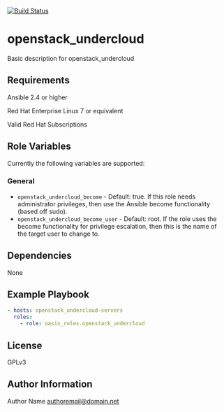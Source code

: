 [![Build Status](https://travis-ci.com/oasis-roles/openstack_undercloud.svg?branch=master)](https://travis-ci.com/oasis-roles/openstack_undercloud)

openstack_undercloud
===========

Basic description for openstack_undercloud

Requirements
------------

Ansible 2.4 or higher

Red Hat Enterprise Linux 7 or equivalent

Valid Red Hat Subscriptions

Role Variables
--------------

Currently the following variables are supported:

### General

* `openstack_undercloud_become` - Default: true. If this role needs administrator
  privileges, then use the Ansible become functionality (based off sudo).
* `openstack_undercloud_become_user` - Default: root. If the role uses the become
  functionality for privilege escalation, then this is the name of the target
  user to change to.

Dependencies
------------

None

Example Playbook
----------------

```yaml
- hosts: openstack_undercloud-servers
  roles:
    - role: oasis_roles.openstack_undercloud
```

License
-------

GPLv3

Author Information
------------------

Author Name <authoremail@domain.net>
